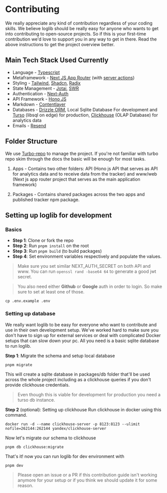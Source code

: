 # Contributing

We really appreciate any kind of contribution regardless of your coding skills. We believe loglib should be really easy for anyone who wants to get into contributing to open-source projects. So if this is your first-time contribution we'd love to support you in any way to get in there. Read the above instructions to get the project overview better.

## Main Tech Stack Used Currently

- Language - [Typescript](https://www.typescriptlang.org)
- Metaframework - [Next JS App Router](https://nextjs.org) (with [server actions](https://nextjs.org/docs/app/building-your-application/data-fetching/server-actions-and-mutations))
- Styling - [Tailwind](https://tailwindcss.com), [Shadcn](https://ui.shadcn.com), [Radix](https://www.radix-ui.com)
- State Management - [Jotai](https://jotai.org/), [SWR](https://swr.vercel.app)
- Authentication - [Next-Auth](https://next-auth.js.org)
- API Framework - [Hono JS](https://hono.dev)
- Markdown - [Contentlayer](https://contentlayer.dev)
- Databases - [Drizzle ORM](https://orm.drizzle.team), Local Sqlite Database For development and [Turso](https://turso.tech) (libsql on edge) for production, [Clickhouse](https://clickhouse.com) (OLAP Database) for analytics data
- Emails - [Resend](https://resend.com)

## Folder Structure

We use [Turbo-repo](https://turbo.build) to manage the project. If you're not familiar with turbo repo skim through the docs the basic will be enough for most tasks.

1. Apps - Contains two other folders: API (Hono js API that serves as API for analytics data and to receive data from the tracker) and www/web (Next js app router project that serves as the main application framework)

2. Packages - Contains shared packages across the two apps and published tracker npm package.

## Setting up loglib for development

### Basics

- **Step 1**: Clone or fork the repo
- **Step 2**: Run `pnpm install` on the root
- **Step 3**: Run `pnpm build` (to build packages)
- **Step 4**: Set environment variables respectively and populate the values.

> Make sure you set similar NEXT_AUTH_SECRET on both API and www. You can run `openssl rand -base64 64` to generate a good jwt secret.

> You also need either **Github** or **Google** auth in order to login. So make sure to set at least one of those.

```sh-session
cp .env.example .env
```

### Setting up database

We really want loglib to be easy for everyone who want to contribute and use in their own development setup. We've worked hard to make sure you don't have to sign up for external services or deal with complicated Docker setups that can slow down your pc. All you need is a basic sqlite database to run loglib.

**Step 1**: Migrate the schema and setup local database

```sh-session
pnpm migrate
```

This will create a sqlite database in packages/db folder that'll be used across the whole project including as a clickhouse queries if you don't provide clickhouse credentials.

> Even though this is viable for development for production you need a turso db instance.

**Step 2** (optional): Setting up clickhouse
Run clickhouse in docker using this command.

```sh-session
docker run -d --name clickhouse-server -p 8123:8123 --ulimit nofile=262144:262144 yandex/clickhouse-server
```

Now let's migrate our schema to clickhouse

```sh-session
pnpm db clickhouse:migrate
```

That's it! now you can run loglib for dev environment with

```
pnpm dev
```

> Please open an issue or a PR if this contribution guide isn't working anymore for your setup or if you think we should update it for some reason.
